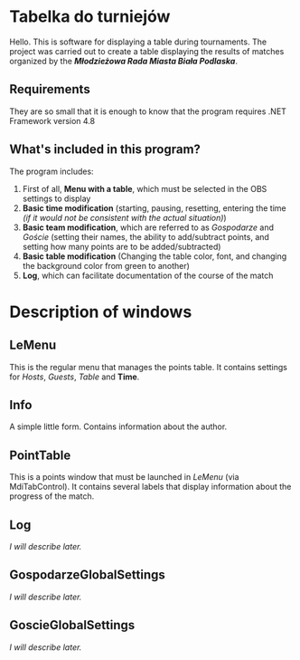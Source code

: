 # Tabelka do turniejów
Hello. This is software for displaying a table during tournaments. The project was carried out to create a table displaying the results of matches organized by the ***Młodzieżowa Rada Miasta Biała Podlaska***.

## Requirements
They are so small that it is enough to know that the program requires .NET Framework version 4.8

## What's included in this program?
The program includes:
1. First of all, **Menu with a table**, which must be selected in the OBS settings to display
2. **Basic time modification** (starting, pausing, resetting, entering the time *(if it would not be consistent with the actual situation)*)
3. **Basic team modification**, which are referred to as *Gospodarze* and *Goście* (setting their names, the ability to add/subtract points, and setting how many points are to be added/subtracted)
4. **Basic table modification** (Changing the table color, font, and changing the background color from green to another)
5. **Log**, which can facilitate documentation of the course of the match

# Description of windows
## LeMenu
This is the regular menu that manages the points table. It contains settings for *Hosts*, *Guests*, *Table* and **Time**.

## Info
A simple little form. Contains information about the author.

## PointTable
This is a points window that must be launched in *LeMenu* (via MdiTabControl). It contains several labels that display information about the progress of the match.

## Log
*I will describe later.*

## GospodarzeGlobalSettings
*I will describe later.*

## GoscieGlobalSettings
*I will describe later.*
